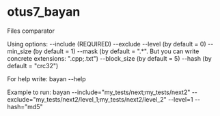 # otus7_bayan
Files comparator

Using options:
--include (REQUIRED)
--exclude
--level (by default = 0)
--min_size (by default = 1)
--mask (by default = ".*". But you can write concrete extensions: ".cpp;.txt")
--block_size (by default = 5)
--hash (by default = "crc32")

For help write:
bayan --help

Example to run:
bayan --include="my_tests/next;my_tests/next2" --exclude="my_tests/next2/level_1;my_tests/next2/level_2" --level=1 --hash="md5"
